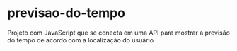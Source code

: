 # previsao-do-tempo
Projeto com JavaScript que se conecta em uma API para mostrar a previsão do tempo de acordo com a localização do usuário

